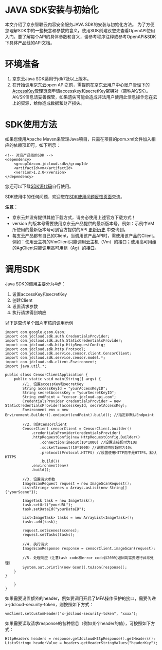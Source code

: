 # 		JAVA SDK安装与初始化

本文介绍了京东智联云内容安全服务JAVA SDK的安装与初始化方法。  为了方便您理解SDK中的一些概念和参数的含义，使用SDK前建议您先查看OpenAPI使用入门。要了解每个API的具体参数和含义，请参考程序注释或参考OpenAPI&SDK下具体产品线的API文档。

# 环境准备

1. 京东云Java SDK适用于jdk7及以上版本。
2. 在开始调用京东云open API之前，需提前在京东云用户中心账户管理下的[AccessKey管理页面](https://uc.jdcloud.com/accesskey/index)申请accesskey和secretKey密钥对（简称AK/SK）。AK/SK信息请妥善保管，如果遗失可能会造成非法用户使用此信息操作您在云上的资源，给你造成数据和财产损失。

# SDK使用方法

如果您使用Apache Maven来管理Java项目，只需在项目的pom.xml文件加入相应的依赖项即可，如下所示：

```
<!-- 对应产品线的SDK -->
<dependency>
	<groupId>com.jdcloud.sdk</groupId>
	<artifactId>vm</artifactId>
	<version>1.2.0</version>
</dependency>
```

您还可以下载[SDK源代码](https://github.com/jdcloud-api/jdcloud-sdk-java)自行使用。

SDK使用中的任何问题，欢迎您在[SDK使用问题反馈页面](https://github.com/jdcloud-api/jdcloud-sdk-java/issues)交流。

**注意：**

- 京东云并没有提供其他下载方式，请务必使用上述官方下载方式！
- version 的版本号需要使用京东云产品提供的最新版本号。例如：示例中VM所使用的最新版本号可到官方提供的API [更新历史](https://docs.jdcloud.com/cn/virtual-machines/api/changelog) 中查询到。
- 每支云产品都有自己的Client，当调用该产品API时，需使用该产品的Client。例如：使用云主机的VmClient只能调用云主机（Vm）的接口；使用高可用组的AgClient只能调用高可用组（Ag）的接口。

# 调用SDK

Java SDK的调用主要分为4步：

1. 设置accessKey和secretKey
2. 创建Client
3. 设置请求参数
4. 执行请求得到响应

以下是查询单个图片审核的调用示例

```
import com.google.gson.Gson;
import com.jdcloud.sdk.auth.CredentialsProvider;
import com.jdcloud.sdk.auth.StaticCredentialsProvider;
import com.jdcloud.sdk.http.HttpRequestConfig;
import com.jdcloud.sdk.http.Protocol;
import com.jdcloud.sdk.service.censor.client.CensorClient;
import com.jdcloud.sdk.service.censor.model.*;
import com.jdcloud.sdk.client.Environment;
import java.util.*;

public class CensorClientApplication {
    public static void main(String[] args) {
		//1. 设置accessKey和secretKey
        String accessKeyId = "yourAccessKeyID";
        String secretAccessKey = "yourSecretKeyID";
        String endPoint = "censor.jdcloud-api.com";
        CredentialsProvider credentialsProvider = new StaticCredentialsProvider(accessKeyId, secretAccessKey);
        Environment env = new Environment.Builder().endpoint(endPoint).build(); //指定非默认Endpoint

        //2. 创建CensorClient
        CensorClient censorClient = CensorClient.builder()
			.credentialsProvider(credentialsProvider)
			.httpRequestConfig(new HttpRequestConfig.Builder()
				.connectionTimeout(10*1000) //设置连接超时为10s
				.socketTimeout(10*1000) //设置读响应超时为10s
				.protocol(Protocol.HTTPS) //设置使用HTTP而不是HTTPS，默认HTTPS
				.build())
			.environment(env)
			.build();

        //3. 设置请求参数
        ImageScanRequest request = new ImageScanRequest();
        List<String> scenes = Arrays.asList(new String[]{"yourScene"});

        ImageTask task = new ImageTask();
        task.setUrl("yourURL");
        task.setDataId("yourDataID");

        List<ImageTask> tasks = new ArrayList<ImageTask>();
        tasks.add(task);

        request.setScenes(scenes);
        request.setTasks(tasks);

        //4. 执行请求
        ImageScanResponse response = censorClient.imageScan(request);

        //5. 处理响应（注意task code和error code非200的返回均需要进行异常处理）
        System.out.println(new Gson().toJson(response));	
    }
}

    }
}
```

如果需要设置额外的header，例如要调用开启了MFA操作保护的接口，需要传递x-jdcloud-security-token，则按照如下方式：

```
vmClient.setCustomHeader("x-jdcloud-security-token", "xxxx");
```

如果需要读取请求response的各种信息（例如某个header的值），可按照如下方式：

```
HttpHeaders headers = response.getJdcloudHttpResponse().getHeaders();
List<String> headerValue = headers.getHeaderStringValues("headerKey");
```